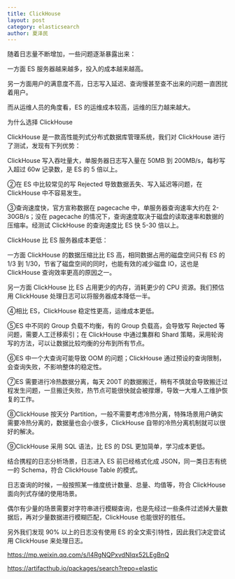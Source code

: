 ```yaml
---
title: ClickHouse
layout: post
category: elasticsearch
author: 夏泽民
---
```

随着日志量不断增加，一些问题逐渐暴露出来：

一方面 ES 服务器越来越多，投入的成本越来越高。

另一方面用户的满意度不高，日志写入延迟、查询慢甚至查不出来的问题一直困扰着用户。



而从运维人员的角度看，ES 的运维成本较高，运维的压力越来越大。


为什么选择 ClickHouse



ClickHouse 是一款高性能列式分布式数据库管理系统，我们对 ClickHouse 进行了测试，发现有下列优势：

ClickHouse 写入吞吐量大，单服务器日志写入量在 50MB 到 200MB/s，每秒写入超过 60w 记录数，是 ES 的 5 倍以上。


②在 ES 中比较常见的写 Rejected 导致数据丢失、写入延迟等问题，在 ClickHouse 中不容易发生。


③查询速度快，官方宣称数据在 pagecache 中，单服务器查询速率大约在 2-30GB/s；没在 pagecache 的情况下，查询速度取决于磁盘的读取速率和数据的压缩率。经测试 ClickHouse 的查询速度比 ES 快 5-30 倍以上。


ClickHouse 比 ES 服务器成本更低：

一方面 ClickHouse 的数据压缩比比 ES 高，相同数据占用的磁盘空间只有 ES 的 1/3 到 1/30，节省了磁盘空间的同时，也能有效的减少磁盘 IO，这也是 ClickHouse 查询效率更高的原因之一。

另一方面 ClickHouse 比 ES 占用更少的内存，消耗更少的 CPU 资源。我们预估用 ClickHouse 处理日志可以将服务器成本降低一半。


④相比 ES，ClickHouse 稳定性更高，运维成本更低。



⑤ES 中不同的 Group 负载不均衡，有的 Group 负载高，会导致写 Rejected 等问题，需要人工迁移索引；在 ClickHouse 中通过集群和 Shard 策略，采用轮询写的方法，可以让数据比较均衡的分布到所有节点。


⑥ES 中一个大查询可能导致 OOM 的问题；ClickHouse 通过预设的查询限制，会查询失败，不影响整体的稳定性。



⑦ES 需要进行冷热数据分离，每天 200T 的数据搬迁，稍有不慎就会导致搬迁过程发生问题，一旦搬迁失败，热节点可能很快就会被撑爆，导致一大堆人工维护恢复的工作。


⑧ClickHouse 按天分 Partition，一般不需要考虑冷热分离，特殊场景用户确实需要冷热分离的，数据量也会小很多，ClickHouse 自带的冷热分离机制就可以很好的解决。


⑨ClickHouse 采用 SQL 语法，比 ES 的 DSL 更加简单，学习成本更低。


结合携程的日志分析场景，日志进入 ES 前已经格式化成 JSON，同一类日志有统一的 Schema，符合 ClickHouse Table 的模式。


日志查询的时候，一般按照某一维度统计数量、总量、均值等，符合 ClickHouse 面向列式存储的使用场景。


偶尔有少量的场景需要对字符串进行模糊查询，也是先经过一些条件过滤掉大量数据后，再对少量数据进行模糊匹配，ClickHouse 也能很好的胜任。


另外我们发现 90% 以上的日志没有使用 ES 的全文索引特性，因此我们决定尝试用 ClickHouse 来处理日志。
<!-- more -->
https://mp.weixin.qq.com/s/l4RgNQPxvdNIqx52LEgBnQ

https://artifacthub.io/packages/search?repo=elastic


